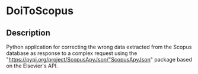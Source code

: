 # DoiToScopus
## Description
Python application for correcting the wrong data extracted from the Scopus database as response to a complex request using the "https://pypi.org/project/ScopusApyJson/"ScopusApyJson" package based on the Elsevier's API.<br />

